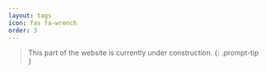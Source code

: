 ```yaml
---
layout: tags
icon: fas fa-wrench
order: 3
---
```


> This part of the website is currently under construction. 
{: .prompt-tip }